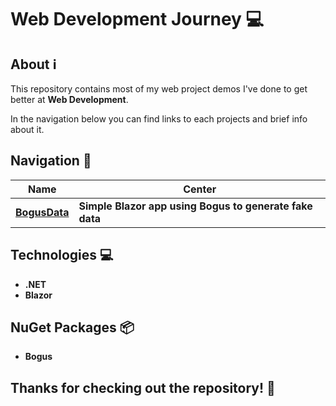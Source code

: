 # Web Development Journey 💻

## About ℹ️

This repository contains most of my web project demos I've done to get better at **Web Development**.

In the navigation below you can find links to each projects and brief info about it.

## Navigation 🧭

| Name |  Center  |
|------|----------|
| **[BogusData](https://github.com/viktorgkw/WebDev-Journey/tree/master/BogusDataApp)** | **Simple Blazor app using Bogus to generate fake data** |

## Technologies 💻

- **.NET**
- **Blazor**

## NuGet Packages 📦

- **Bogus**

## Thanks for checking out the repository! 💚
